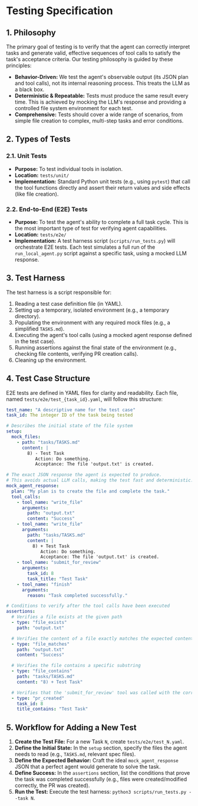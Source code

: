 # Testing Specification

## 1. Philosophy

The primary goal of testing is to verify that the agent can correctly interpret tasks and generate valid, effective sequences of tool calls to satisfy the task's acceptance criteria. Our testing philosophy is guided by these principles:

-   **Behavior-Driven:** We test the agent's observable output (its JSON plan and tool calls), not its internal reasoning process. This treats the LLM as a black box.
-   **Deterministic & Repeatable:** Tests must produce the same result every time. This is achieved by mocking the LLM's response and providing a controlled file system environment for each test.
-   **Comprehensive:** Tests should cover a wide range of scenarios, from simple file creation to complex, multi-step tasks and error conditions.

## 2. Types of Tests

### 2.1. Unit Tests
-   **Purpose:** To test individual tools in isolation.
-   **Location:** `tests/unit/`
-   **Implementation:** Standard Python unit tests (e.g., using `pytest`) that call the tool functions directly and assert their return values and side effects (like file creation).

### 2.2. End-to-End (E2E) Tests
-   **Purpose:** To test the agent's ability to complete a full task cycle. This is the most important type of test for verifying agent capabilities.
-   **Location:** `tests/e2e/`
-   **Implementation:** A test harness script (`scripts/run_tests.py`) will orchestrate E2E tests. Each test simulates a full run of the `run_local_agent.py` script against a specific task, using a mocked LLM response.

## 3. Test Harness

The test harness is a script responsible for:
1.  Reading a test case definition file (in YAML).
2.  Setting up a temporary, isolated environment (e.g., a temporary directory).
3.  Populating the environment with any required mock files (e.g., a simplified `TASKS.md`).
4.  Executing the agent's tool calls (using a mocked agent response defined in the test case).
5.  Running assertions against the final state of the environment (e.g., checking file contents, verifying PR creation calls).
6.  Cleaning up the environment.

## 4. Test Case Structure

E2E tests are defined in YAML files for clarity and readability. Each file, named `tests/e2e/test_{task_id}.yaml`, will follow this structure:

```yaml
test_name: "A descriptive name for the test case"
task_id: The integer ID of the task being tested

# Describes the initial state of the file system
setup:
  mock_files:
    - path: "tasks/TASKS.md"
      content: |
        8) - Test Task
           Action: Do something.
           Acceptance: The file 'output.txt' is created.

# The exact JSON response the agent is expected to produce.
# This avoids actual LLM calls, making the test fast and deterministic.
mock_agent_response:
  plan: "My plan is to create the file and complete the task."
  tool_calls:
    - tool_name: "write_file"
      arguments:
        path: "output.txt"
        content: "Success"
    - tool_name: "write_file"
      arguments:
        path: "tasks/TASKS.md"
        content: |
          8) + Test Task
             Action: Do something.
             Acceptance: The file 'output.txt' is created.
    - tool_name: "submit_for_review"
      arguments:
        task_id: 8
        task_title: "Test Task"
    - tool_name: "finish"
      arguments:
        reason: "Task completed successfully."

# Conditions to verify after the tool calls have been executed
assertions:
  # Verifies a file exists at the given path
  - type: "file_exists"
    path: "output.txt"

  # Verifies the content of a file exactly matches the expected content
  - type: "file_matches"
    path: "output.txt"
    content: "Success"

  # Verifies the file contains a specific substring
  - type: "file_contains"
    path: "tasks/TASKS.md"
    content: "8) + Test Task"

  # Verifies that the 'submit_for_review' tool was called with the correct details
  - type: "pr_created"
    task_id: 8
    title_contains: "Test Task"
```

## 5. Workflow for Adding a New Test

1.  **Create the Test File:** For a new Task `N`, create `tests/e2e/test_N.yaml`.
2.  **Define the Initial State:** In the `setup` section, specify the files the agent needs to read (e.g., `TASKS.md`, relevant spec files).
3.  **Define the Expected Behavior:** Craft the ideal `mock_agent_response` JSON that a perfect agent would generate to solve the task.
4.  **Define Success:** In the `assertions` section, list the conditions that prove the task was completed successfully (e.g., files were created/modified correctly, the PR was created).
5.  **Run the Test:** Execute the test harness: `python3 scripts/run_tests.py --task N`.
